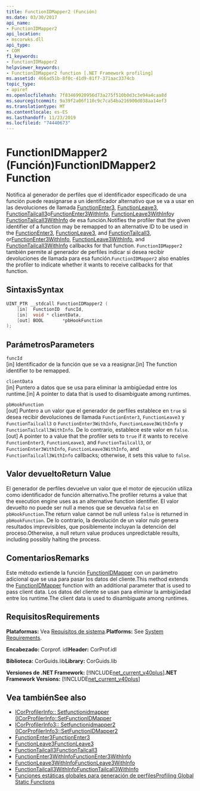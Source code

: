 ```yaml
---
title: FunctionIDMapper2 (Función)
ms.date: 03/30/2017
api_name:
- FunctionIDMapper2
api_location:
- mscorwks.dll
api_type:
- COM
f1_keywords:
- FunctionIDMapper2
helpviewer_keywords:
- FunctionIDMapper2 function [.NET Framework profiling]
ms.assetid: 466ad51b-8f0c-41d9-81f7-371aac3374cb
topic_type:
- apiref
ms.openlocfilehash: 7f83469920956d73a275f510b0d3c3e94a4caa8d
ms.sourcegitcommit: 9a39f2a06f110c9c7ca54ba216900d038aa14ef3
ms.translationtype: MT
ms.contentlocale: es-ES
ms.lasthandoff: 11/23/2019
ms.locfileid: "74440673"
---
```

# <a name="functionidmapper2-function"></a><span data-ttu-id="919b5-102">FunctionIDMapper2 (Función)</span><span class="sxs-lookup"><span data-stu-id="919b5-102">FunctionIDMapper2 Function</span></span>
<span data-ttu-id="919b5-103">Notifica al generador de perfiles que el identificador especificado de una función puede reasignarse a un identificador alternativo que se va a usar en las devoluciones de llamada [FunctionEnter3](../../../../docs/framework/unmanaged-api/profiling/functionenter3-function.md), [FunctionLeave3](../../../../docs/framework/unmanaged-api/profiling/functionleave3-function.md), [FunctionTailcall3](../../../../docs/framework/unmanaged-api/profiling/functiontailcall3-function.md)o[FunctionEnter3WithInfo](../../../../docs/framework/unmanaged-api/profiling/functionenter3withinfo-function.md), [FunctionLeave3WithInfo](../../../../docs/framework/unmanaged-api/profiling/functionleave3withinfo-function.md)y [FunctionTailcall3WithInfo](../../../../docs/framework/unmanaged-api/profiling/functiontailcall3withinfo-function.md) de esa función.</span><span class="sxs-lookup"><span data-stu-id="919b5-103">Notifies the profiler that the given identifier of a function may be remapped to an alternative ID to be used in the [FunctionEnter3](../../../../docs/framework/unmanaged-api/profiling/functionenter3-function.md), [FunctionLeave3](../../../../docs/framework/unmanaged-api/profiling/functionleave3-function.md), and [FunctionTailcall3](../../../../docs/framework/unmanaged-api/profiling/functiontailcall3-function.md), or[FunctionEnter3WithInfo](../../../../docs/framework/unmanaged-api/profiling/functionenter3withinfo-function.md), [FunctionLeave3WithInfo](../../../../docs/framework/unmanaged-api/profiling/functionleave3withinfo-function.md), and [FunctionTailcall3WithInfo](../../../../docs/framework/unmanaged-api/profiling/functiontailcall3withinfo-function.md) callbacks for that function.</span></span> <span data-ttu-id="919b5-104">`FunctionIDMapper2` también permite al generador de perfiles indicar si desea recibir devoluciones de llamada para esa función.</span><span class="sxs-lookup"><span data-stu-id="919b5-104">`FunctionIDMapper2` also enables the profiler to indicate whether it wants to receive callbacks for that function.</span></span>  
  
## <a name="syntax"></a><span data-ttu-id="919b5-105">Sintaxis</span><span class="sxs-lookup"><span data-stu-id="919b5-105">Syntax</span></span>  
  
```cpp  
UINT_PTR __stdcall FunctionIDMapper2 (  
    [in]  FunctionID  funcId,  
    [in]  void * clientData,  
    [out] BOOL       *pbHookFunction  
);  
```  
  
## <a name="parameters"></a><span data-ttu-id="919b5-106">Parámetros</span><span class="sxs-lookup"><span data-stu-id="919b5-106">Parameters</span></span>  
 `funcId`  
 <span data-ttu-id="919b5-107">[in] Identificador de la función que se va a reasignar.</span><span class="sxs-lookup"><span data-stu-id="919b5-107">[in] The function identifier to be remapped.</span></span>  
  
 `clientData`  
 <span data-ttu-id="919b5-108">[in] Puntero a datos que se usa para eliminar la ambigüedad entre los runtime.</span><span class="sxs-lookup"><span data-stu-id="919b5-108">[in] A pointer to data that is used to disambiguate among runtimes.</span></span>  
  
 `pbHookFunction`  
 <span data-ttu-id="919b5-109">[out] Puntero a un valor que el generador de perfiles establece en `true` si desea recibir devoluciones de llamada `FunctionEnter3`, `FunctionLeave3` y `FunctionTailcall3` o `FunctionEnter3WithInfo`, `FunctionLeave3WithInfo` y `FunctionTailcall3WithInfo`. De lo contrario, establece este valor en `false`.</span><span class="sxs-lookup"><span data-stu-id="919b5-109">[out] A pointer to a value that the profiler sets to `true` if it wants to receive `FunctionEnter3`, `FunctionLeave3`, and `FunctionTailcall3`, or `FunctionEnter3WithInfo`, `FunctionLeave3WithInfo`, and `FunctionTailcall3WithInfo` callbacks; otherwise, it sets this value to `false`.</span></span>  
  
## <a name="return-value"></a><span data-ttu-id="919b5-110">Valor devuelto</span><span class="sxs-lookup"><span data-stu-id="919b5-110">Return Value</span></span>  
 <span data-ttu-id="919b5-111">El generador de perfiles devuelve un valor que el motor de ejecución utiliza como identificador de función alternativo.</span><span class="sxs-lookup"><span data-stu-id="919b5-111">The profiler returns a value that the execution engine uses as an alternative function identifier.</span></span> <span data-ttu-id="919b5-112">El valor devuelto no puede ser null a menos que se devuelva `false` en `pbHookFunction`.</span><span class="sxs-lookup"><span data-stu-id="919b5-112">The return value cannot be null unless `false` is returned in `pbHookFunction`.</span></span> <span data-ttu-id="919b5-113">De lo contrario, la devolución de un valor nulo genera resultados imprevisibles, que posiblemente incluyan la detención del proceso.</span><span class="sxs-lookup"><span data-stu-id="919b5-113">Otherwise, a null return value produces unpredictable results, including possibly halting the process.</span></span>  
  
## <a name="remarks"></a><span data-ttu-id="919b5-114">Comentarios</span><span class="sxs-lookup"><span data-stu-id="919b5-114">Remarks</span></span>  
 <span data-ttu-id="919b5-115">Este método extiende la función [FunctionIDMapper](../../../../docs/framework/unmanaged-api/profiling/functionidmapper-function.md) con un parámetro adicional que se usa para pasar los datos del cliente.</span><span class="sxs-lookup"><span data-stu-id="919b5-115">This method extends the [FunctionIDMapper](../../../../docs/framework/unmanaged-api/profiling/functionidmapper-function.md) function with an additional parameter that is used to pass client data.</span></span> <span data-ttu-id="919b5-116">Los datos del cliente se usan para eliminar la ambigüedad entre los runtime.</span><span class="sxs-lookup"><span data-stu-id="919b5-116">The client data is used to disambiguate among runtimes.</span></span>  
  
## <a name="requirements"></a><span data-ttu-id="919b5-117">Requisitos</span><span class="sxs-lookup"><span data-stu-id="919b5-117">Requirements</span></span>  
 <span data-ttu-id="919b5-118">**Plataformas:** Vea [Requisitos de sistema](../../../../docs/framework/get-started/system-requirements.md).</span><span class="sxs-lookup"><span data-stu-id="919b5-118">**Platforms:** See [System Requirements](../../../../docs/framework/get-started/system-requirements.md).</span></span>  
  
 <span data-ttu-id="919b5-119">**Encabezado:** Corprof. idl</span><span class="sxs-lookup"><span data-stu-id="919b5-119">**Header:** CorProf.idl</span></span>  
  
 <span data-ttu-id="919b5-120">**Biblioteca:** CorGuids.lib</span><span class="sxs-lookup"><span data-stu-id="919b5-120">**Library:** CorGuids.lib</span></span>  
  
 <span data-ttu-id="919b5-121">**Versiones de .NET Framework:** [!INCLUDE[net_current_v40plus](../../../../includes/net-current-v40plus-md.md)]</span><span class="sxs-lookup"><span data-stu-id="919b5-121">**.NET Framework Versions:** [!INCLUDE[net_current_v40plus](../../../../includes/net-current-v40plus-md.md)]</span></span>  
  
## <a name="see-also"></a><span data-ttu-id="919b5-122">Vea también</span><span class="sxs-lookup"><span data-stu-id="919b5-122">See also</span></span>

- [<span data-ttu-id="919b5-123">ICorProfilerInfo:: Setfunctionidmapper (</span><span class="sxs-lookup"><span data-stu-id="919b5-123">ICorProfilerInfo::SetFunctionIDMapper</span></span>](../../../../docs/framework/unmanaged-api/profiling/icorprofilerinfo-setfunctionidmapper-method.md)
- [<span data-ttu-id="919b5-124">ICorProfilerInfo3:: Setfunctionidmapper2 (</span><span class="sxs-lookup"><span data-stu-id="919b5-124">ICorProfilerInfo3::SetFunctionIDMapper2</span></span>](../../../../docs/framework/unmanaged-api/profiling/icorprofilerinfo3-setfunctionidmapper2-method.md)
- [<span data-ttu-id="919b5-125">FunctionEnter3</span><span class="sxs-lookup"><span data-stu-id="919b5-125">FunctionEnter3</span></span>](../../../../docs/framework/unmanaged-api/profiling/functionenter3-function.md)
- [<span data-ttu-id="919b5-126">FunctionLeave3</span><span class="sxs-lookup"><span data-stu-id="919b5-126">FunctionLeave3</span></span>](../../../../docs/framework/unmanaged-api/profiling/functionleave3-function.md)
- [<span data-ttu-id="919b5-127">FunctionTailcall3</span><span class="sxs-lookup"><span data-stu-id="919b5-127">FunctionTailcall3</span></span>](../../../../docs/framework/unmanaged-api/profiling/functiontailcall3-function.md)
- [<span data-ttu-id="919b5-128">FunctionEnter3WithInfo</span><span class="sxs-lookup"><span data-stu-id="919b5-128">FunctionEnter3WithInfo</span></span>](../../../../docs/framework/unmanaged-api/profiling/functionenter3withinfo-function.md)
- [<span data-ttu-id="919b5-129">FunctionLeave3WithInfo</span><span class="sxs-lookup"><span data-stu-id="919b5-129">FunctionLeave3WithInfo</span></span>](../../../../docs/framework/unmanaged-api/profiling/functionleave3withinfo-function.md)
- [<span data-ttu-id="919b5-130">FunctionTailcall3WithInfo</span><span class="sxs-lookup"><span data-stu-id="919b5-130">FunctionTailcall3WithInfo</span></span>](../../../../docs/framework/unmanaged-api/profiling/functiontailcall3withinfo-function.md)
- [<span data-ttu-id="919b5-131">Funciones estáticas globales para generación de perfiles</span><span class="sxs-lookup"><span data-stu-id="919b5-131">Profiling Global Static Functions</span></span>](../../../../docs/framework/unmanaged-api/profiling/profiling-global-static-functions.md)
